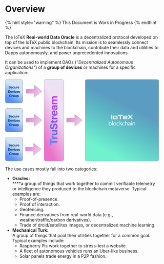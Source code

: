 # Overview

{% hint style="warning" %}
This Document is Work in Progress
{% endhint %}

The IoTeX **Real-world Data Oracle** is a decentralized protocol developed on top of the IoTeX public blockchain. Its mission is to seamlessly connect devices and machines to the blockchain, contribute their data and utilities to Dapps autonomously, and power unprecedented innovations.

It can be used to implement DAOs ("_Decentralized Autonomous Organizations"_) of a **group of devices** or machines for a specific application:

![](<../../.gitbook/assets/image (85).png>)

The use cases mostly fall into two categories:

* **Oracles:** \
  ****a group of things that work together to commit verifiable telemetry or intelligence they produced to the blockchain metaverse. Typical examples are:
  * Proof-of-presence.
  * Proof of interaction.
  * Geofencing.
  * Finance derivatives from real-world data  (e.g., weather/traffic/carbon derivatives).
  * Trade of droid/satellites images, or decentralized machine learning.
* **Mechanical Turk:** \
  A group of things that pool their utilities together for a common goal. Typical examples include:
  * Raspberry Pis work together to stress-test a website.
  * A fleet of autonomous vehicles runs an Uber-like business.
  * Solar panels trade energy in a P2P fashion.

